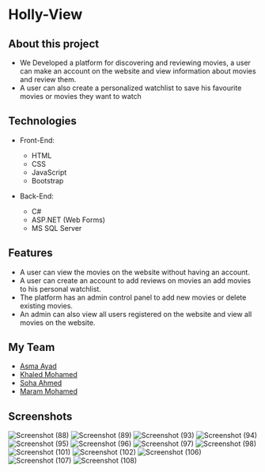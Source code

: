 # Holly-View

## About this project
- We Developed a platform for discovering and reviewing movies, a user can make an account on the website and view information about movies and review them.
- A user can also create a personalized watchlist to save his favourite movies or movies they want to watch

## Technologies
- Front-End:
  - HTML
  - CSS
  - JavaScript
  - Bootstrap

- Back-End:
  - C#
  - ASP.NET (Web Forms)
  - MS SQL Server

## Features
- A user can view the movies on the website without having an account.
- A user can create an account to add reviews on movies an add movies to his personal watchlist.
- The platform has an admin control panel to add new movies or delete existing movies.
- An admin can also view all users registered on the website and view all movies on the website.

## My Team
- [Asma Ayad](https://github.com/asma3yad)
- [Khaled Mohamed](https://github.com/3bhafez)
- [Soha Ahmed](https://github.com/soha131)
- [Maram Mohamed](https://github.com/maram-mohamed)

## Screenshots
![Screenshot (88)](https://github.com/MaStEr156/Holly-View/assets/50383734/d04d29cd-a2cb-42b2-8732-1fcb779f5907)
![Screenshot (89)](https://github.com/MaStEr156/Holly-View/assets/50383734/998d0d33-d59c-4189-b68a-cafac982f013)
![Screenshot (93)](https://github.com/MaStEr156/Holly-View/assets/50383734/fc22b8b4-5bcd-499c-abf3-164366a4e308)
![Screenshot (94)](https://github.com/MaStEr156/Holly-View/assets/50383734/27cbef8a-de33-463f-9751-9812528710c0)
![Screenshot (95)](https://github.com/MaStEr156/Holly-View/assets/50383734/f69cd35d-b5ed-49c6-a917-83145fa28598)
![Screenshot (96)](https://github.com/MaStEr156/Holly-View/assets/50383734/32f6ba63-e7e7-40de-9351-dfe8d4445bb7)
![Screenshot (97)](https://github.com/MaStEr156/Holly-View/assets/50383734/979b33fa-74f2-42c2-8963-300ce4addf52)
![Screenshot (98)](https://github.com/MaStEr156/Holly-View/assets/50383734/b6467a8e-5918-451a-abea-cb5c2165437d)
![Screenshot (101)](https://github.com/MaStEr156/Holly-View/assets/50383734/735fe012-970e-4f26-bef6-fc07a4bbdcaf)
![Screenshot (102)](https://github.com/MaStEr156/Holly-View/assets/50383734/61dfb2c1-78af-492c-a270-81604ef94e26)
![Screenshot (106)](https://github.com/MaStEr156/Holly-View/assets/50383734/32ca5ed3-4569-459b-9ba5-a30b6d140adf)
![Screenshot (107)](https://github.com/MaStEr156/Holly-View/assets/50383734/fa7b9974-7fa9-403d-8de6-18c259da8fca)
![Screenshot (108)](https://github.com/MaStEr156/Holly-View/assets/50383734/a37050a2-1e8b-4eb1-af64-9f370b3ee03b)



